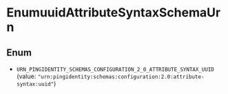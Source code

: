 

# EnumuuidAttributeSyntaxSchemaUrn

## Enum


* `URN_PINGIDENTITY_SCHEMAS_CONFIGURATION_2_0_ATTRIBUTE_SYNTAX_UUID` (value: `"urn:pingidentity:schemas:configuration:2.0:attribute-syntax:uuid"`)



